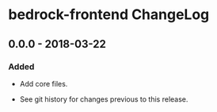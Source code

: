 # bedrock-frontend ChangeLog

## 0.0.0 - 2018-03-22

### Added
- Add core files.

- See git history for changes previous to this release.

